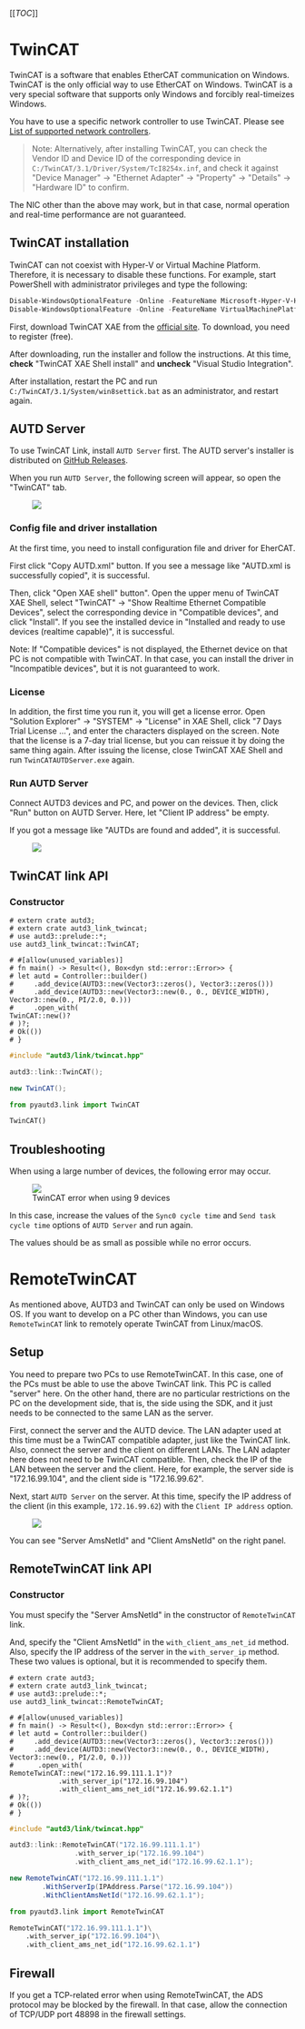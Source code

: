 [[_TOC_]]

# TwinCAT

TwinCAT is a software that enables EtherCAT communication on Windows.
TwinCAT is the only official way to use EtherCAT on Windows.
TwinCAT is a very special software that supports only Windows and forcibly real-timeizes Windows.

You have to use a specific network controller to use TwinCAT.
Please see [List of supported network controllers](https://infosys.beckhoff.com/english.php?content=../content/1033/tc3_overview/9309844363.html&id=).

> Note: Alternatively, after installing TwinCAT, you can check the Vendor ID and Device ID of the corresponding device in `C:/TwinCAT/3.1/Driver/System/TcI8254x.inf`, and check it against "Device Manager" → "Ethernet Adapter" → "Property" → "Details" → "Hardware ID" to confirm.

The NIC other than the above may work, but in that case, normal operation and real-time performance are not guaranteed.

## TwinCAT installation

TwinCAT can not coexist with Hyper-V or Virtual Machine Platform.
Therefore, it is necessary to disable these functions.
For example, start PowerShell with administrator privileges and type the following:

```PowerShell
Disable-WindowsOptionalFeature -Online -FeatureName Microsoft-Hyper-V-Hypervisor
Disable-WindowsOptionalFeature -Online -FeatureName VirtualMachinePlatform
```

First, download TwinCAT XAE from the [official site](https://www.beckhoff.com/en-en/).
To download, you need to register (free).

After downloading, run the installer and follow the instructions.
At this time, **check** "TwinCAT XAE Shell install" and **uncheck** "Visual Studio Integration".

After installation, restart the PC and run `C:/TwinCAT/3.1/System/win8settick.bat` as an administrator, and restart again.

## AUTD Server

To use TwinCAT Link, install `AUTD Server` first.
The AUTD server's installer is distributed on [GitHub Releases](https://github.com/shinolab/autd3/releases).

When you run `AUTD Server`, the following screen will appear, so open the "TwinCAT" tab.

<figure>
  <img src="../../fig/Users_Manual/autdserver_twincat.jpg"/>
</figure>

### Config file and driver installation

At the first time, you need to install configuration file and driver for EherCAT.

First click "Copy AUTD.xml" button.
If you see a message like "AUTD.xml is successfully copied", it is successful.

Then, click "Open XAE shell" button".
Open the upper menu of TwinCAT XAE Shell, select "TwinCAT" → "Show Realtime Ethernet Compatible Devices", select the corresponding device in "Compatible devices", and click "Install".
If you see the installed device in "Installed and ready to use devices (realtime capable)", it is successful.

Note: If "Compatible devices" is not displayed, the Ethernet device on that PC is not compatible with TwinCAT.
In that case, you can install the driver in "Incompatible devices", but it is not guaranteed to work.

### License

In addition, the first time you run it, you will get a license error.
Open "Solution Explorer" → "SYSTEM" → "License" in XAE Shell, click "7 Days Trial License ...", and enter the characters displayed on the screen.
Note that the license is a 7-day trial license, but you can reissue it by doing the same thing again.
After issuing the license, close TwinCAT XAE Shell and run `TwinCATAUTDServer.exe` again.

### Run AUTD Server

Connect AUTD3 devices and PC, and power on the devices.
Then, click "Run" button on AUTD Server.
Here, let "Client IP address" be empty.

If you got a message like "AUTDs are found and added", it is successful.

<figure>
  <img src="../../fig/Users_Manual/autdserver_twincat_run.jpg"/>
</figure>

## TwinCAT link API

### Constructor

```rust,should_panic,edition2021
# extern crate autd3;
# extern crate autd3_link_twincat;
# use autd3::prelude::*;
use autd3_link_twincat::TwinCAT;

# #[allow(unused_variables)]
# fn main() -> Result<(), Box<dyn std::error::Error>> {
# let autd = Controller::builder()
#     .add_device(AUTD3::new(Vector3::zeros(), Vector3::zeros()))
#     .add_device(AUTD3::new(Vector3::new(0., 0., DEVICE_WIDTH), Vector3::new(0., PI/2.0, 0.)))
#     .open_with(
TwinCAT::new()?
# )?;
# Ok(())
# }
```

```cpp
#include "autd3/link/twincat.hpp"

autd3::link::TwinCAT();
```

```cs
new TwinCAT();
```

```python
from pyautd3.link import TwinCAT

TwinCAT()
```

## Troubleshooting

When using a large number of devices, the following error may occur.

<figure>
  <img src="../../fig/Users_Manual/tcerror.jpg"/>
  <figcaption>TwinCAT error when using 9 devices</figcaption>
</figure>

In this case, increase the values of the `Sync0 cycle time` and `Send task cycle time` options of `AUTD Server` and run again.

The values should be as small as possible while no error occurs.

# RemoteTwinCAT

As mentioned above, AUTD3 and TwinCAT can only be used on Windows OS.
If you want to develop on a PC other than Windows, you can use `RemoteTwinCAT` link to remotely operate TwinCAT from Linux/macOS.

## Setup

You need to prepare two PCs to use RemoteTwinCAT.
In this case, one of the PCs must be able to use the above TwinCAT link.
This PC is called "server" here.
On the other hand, there are no particular restrictions on the PC on the development side, that is, the side using the SDK, and it just needs to be connected to the same LAN as the server.

First, connect the server and the AUTD device.
The LAN adapter used at this time must be a TwinCAT compatible adapter, just like the TwinCAT link.
Also, connect the server and the client on different LANs.
The LAN adapter here does not need to be TwinCAT compatible.
Then, check the IP of the LAN between the server and the client.
Here, for example, the server side is "172.16.99.104", and the client side is "172.16.99.62".

Next, start `AUTD Server` on the server.
At this time, specify the IP address of the client (in this example, `172.16.99.62`) with the `Client IP address` option.

<figure>
  <img src="../../fig/Users_Manual/autdserver_remotetwincat.jpg"/>
</figure>

You can see "Server AmsNetId" and "Client AmsNetId" on the right panel.

## RemoteTwinCAT link API

### Constructor

You must specify the "Server AmsNetId" in the constructor of `RemoteTwinCAT` link.

And, specify the "Client AmsNetId" in the `with_client_ams_net_id` method.
Also, specify the IP address of the server in the `with_server_ip` method.
These two values is optional, but it is recommended to specify them.

```rust,should_panic,edition2021
# extern crate autd3;
# extern crate autd3_link_twincat;
# use autd3::prelude::*;
use autd3_link_twincat::RemoteTwinCAT;

# #[allow(unused_variables)]
# fn main() -> Result<(), Box<dyn std::error::Error>> {
# let autd = Controller::builder()
#     .add_device(AUTD3::new(Vector3::zeros(), Vector3::zeros()))
#     .add_device(AUTD3::new(Vector3::new(0., 0., DEVICE_WIDTH), Vector3::new(0., PI/2.0, 0.)))
#      .open_with(
RemoteTwinCAT::new("172.16.99.111.1.1")?
            .with_server_ip("172.16.99.104")
            .with_client_ams_net_id("172.16.99.62.1.1")
# )?;
# Ok(())
# }
```

```cpp
#include "autd3/link/twincat.hpp"

autd3::link::RemoteTwinCAT("172.16.99.111.1.1")
				.with_server_ip("172.16.99.104")
				.with_client_ams_net_id("172.16.99.62.1.1");
```

```cs
new RemoteTwinCAT("172.16.99.111.1.1")
        .WithServerIp(IPAddress.Parse("172.16.99.104"))
        .WithClientAmsNetId("172.16.99.62.1.1");
```

```python
from pyautd3.link import RemoteTwinCAT

RemoteTwinCAT("172.16.99.111.1.1")\
    .with_server_ip("172.16.99.104")\
    .with_client_ams_net_id("172.16.99.62.1.1")
```

## Firewall

If you get a TCP-related error when using RemoteTwinCAT, the ADS protocol may be blocked by the firewall.
In that case, allow the connection of TCP/UDP port 48898 in the firewall settings.
